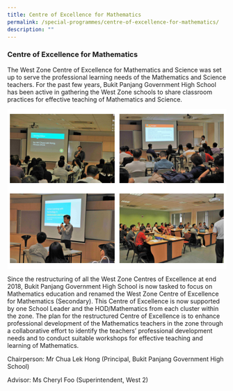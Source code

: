 ```yaml
---
title: Centre of Excellence for Mathematics
permalink: /special-programmes/centre-of-excellence-for-mathematics/
description: ""
---
```

### Centre of Excellence for Mathematics

The West Zone Centre of Excellence for Mathematics and Science was set up to serve the professional learning needs of the Mathematics and Science teachers. For the past few years, Bukit Panjang Government High School has been active in gathering the West Zone schools to share classroom practices for effective teaching of Mathematics and Science.

<table style="border-collapse:collapse;border-spacing:0" class="tg"><thead><tr><th style="background-color:#FFF;border-color:white;border-style:solid;border-width:1px;font-family:Arial, sans-serif;font-size:14px;font-weight:normal;overflow:hidden;padding:10px 5px;text-align:left;vertical-align:top;word-break:normal"><img src="/images/math%201.jpeg" 
     style="width:100%"></th><th style="background-color:#FFF;border-color:white;border-style:solid;border-width:1px;font-family:Arial, sans-serif;font-size:14px;font-weight:normal;overflow:hidden;padding:10px 5px;text-align:left;vertical-align:top;word-break:normal"><img src="/images/math%202.jpeg" 
     style="width:100%"></th></tr></thead><tbody><tr><td style="background-color:#FFF;border-color:white;border-style:solid;border-width:1px;font-family:Arial, sans-serif;font-size:14px;overflow:hidden;padding:10px 5px;text-align:left;vertical-align:top;word-break:normal"><img src="/images/math%203.jpeg" 
     style="width:100%"></td><td style="background-color:#FFF;border-color:white;border-style:solid;border-width:1px;font-family:Arial, sans-serif;font-size:14px;overflow:hidden;padding:10px 5px;text-align:left;vertical-align:top;word-break:normal"><img src="/images/math%204.jpeg" 
     style="width:100%"></td></tr></tbody></table>
		 



Since the restructuring of all the West Zone Centres of Excellence at end 2018, Bukit Panjang Government High School is now tasked to focus on Mathematics education and renamed the West Zone Centre of Excellence for Mathematics (Secondary). This Centre of Excellence is now supported by one School Leader and the HOD/Mathematics from each cluster within the zone. The plan for the restructured Centre of Excellence is to enhance professional development of the Mathematics teachers in the zone through a collaborative effort to identify the teachers’ professional development needs and to conduct suitable workshops for effective teaching and learning of Mathematics.

  

Chairperson: Mr Chua Lek Hong (Principal, Bukit Panjang Government High School)

Advisor: Ms Cheryl Foo (Superintendent, West 2)